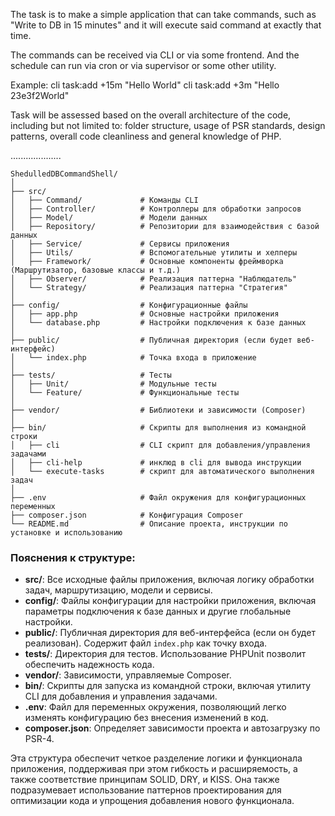 The task is to make a simple application that can take
commands, such as "Write to DB in 15 minutes"
and it will execute said command at exactly that time.

The commands can be received via CLI or via some frontend.
And the schedule can run via cron or via supervisor or some
other utility.

Example:
cli task:add +15m "Hello World"
cli task:add +3m "Hello 23e3f2World"

Task will be assessed based on the overall architecture of the code, including but not limited to: folder structure, usage of PSR standards, design patterns, overall code cleanliness and general knowledge of PHP.

....................

```
ShedulledDBCommandShell/
│
├── src/
│   ├── Command/             # Команды CLI
│   ├── Controller/          # Контроллеры для обработки запросов
│   ├── Model/               # Модели данных
│   ├── Repository/          # Репозитории для взаимодействия с базой данных
│   ├── Service/             # Сервисы приложения
│   ├── Utils/               # Вспомогательные утилиты и хелперы
│   ├── Framework/           # Основные компоненты фреймворка (Маршрутизатор, базовые классы и т.д.)
│   ├── Observer/            # Реализация паттерна "Наблюдатель"
│   └── Strategy/            # Реализация паттерна "Стратегия"
│
├── config/                  # Конфигурационные файлы
│   ├── app.php              # Основные настройки приложения
│   └── database.php         # Настройки подключения к базе данных
│
├── public/                  # Публичная директория (если будет веб-интерфейс)
│   └── index.php            # Точка входа в приложение
│
├── tests/                   # Тесты
│   ├── Unit/                # Модульные тесты
│   └── Feature/             # Функциональные тесты
│
├── vendor/                  # Библиотеки и зависимости (Composer)
│
├── bin/                     # Скрипты для выполнения из командной строки
│   ├── cli                  # CLI скрипт для добавления/управления задачами
│   ├── cli-help             # инклюд в cli для вывода инструкции
│   └── execute-tasks        # скрипт для автоматического выполнения задач
│
├── .env                     # Файл окружения для конфигурационных переменных
├── composer.json            # Конфигурация Composer
└── README.md                # Описание проекта, инструкции по установке и использованию
```

### Пояснения к структуре:

- **src/**: Все исходные файлы приложения, включая логику обработки задач, маршрутизацию, модели и сервисы.
- **config/**: Файлы конфигурации для настройки приложения, включая параметры подключения к базе данных и другие глобальные настройки.
- **public/**: Публичная директория для веб-интерфейса (если он будет реализован). Содержит файл `index.php` как точку входа.
- **tests/**: Директория для тестов. Использование PHPUnit позволит обеспечить надежность кода.
- **vendor/**: Зависимости, управляемые Composer.
- **bin/**: Скрипты для запуска из командной строки, включая утилиту CLI для добавления и управления задачами.
- **.env**: Файл для переменных окружения, позволяющий легко изменять конфигурацию без внесения изменений в код.
- **composer.json**: Определяет зависимости проекта и автозагрузку по PSR-4.

Эта структура обеспечит четкое разделение логики и функционала приложения, поддерживая при этом гибкость и расширяемость, а также соответствие принципам SOLID, DRY, и KISS. Она также подразумевает использование паттернов проектирования для оптимизации кода и упрощения добавления нового функционала.
